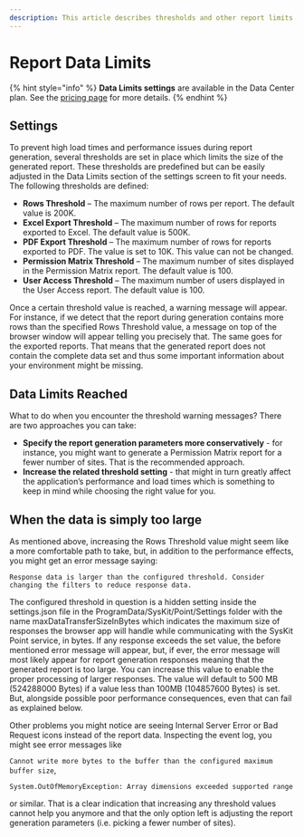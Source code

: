 ```yaml
---
description: This article describes thresholds and other report limits available in SysKit Point.
---
```


# Report Data Limits

{% hint style="info" %}
**Data Limits settings** are available in the Data Center plan. See the [pricing page](https://www.syskit.com/products/point/pricing/) for more details.
{% endhint %}

## Settings

To prevent high load times and performance issues during report generation, several thresholds are set in place which limits the size of the generated report. These thresholds are predefined but can be easily adjusted in the Data Limits section of the settings screen to fit your needs. The following thresholds are defined:

* **Rows Threshold** – The maximum number of rows per report. The default value is 200K.
* **Excel Export Threshold** – The maximum number of rows for reports exported to Excel. The default value is 500K.  
* **PDF Export Threshold** – The maximum number of rows for reports exported to PDF. The value is set to 10K. This value can not be changed.
* **Permission Matrix Threshold** – The maximum number of sites displayed in the Permission Matrix report. The default value is 100. 
* **User Access Threshold** – The maximum number of users displayed in the User Access report. The default value is 100. 

Once a certain threshold value is reached, a warning message will appear. For instance, if we detect that the report during generation contains more rows than the specified Rows Threshold value, a message on top of the browser window will appear telling you precisely that. The same goes for the exported reports. That means that the generated report does not contain the complete data set and thus some important information about your environment might be missing.

## Data Limits Reached

What to do when you encounter the threshold warning messages? There are two approaches you can take:

* **Specify the report generation parameters more conservatively** - for instance, you might want to generate a Permission Matrix report for a fewer number of sites. That is the recommended approach. 
* **Increase the related threshold setting** - that might in turn greatly affect the application’s performance and load times which is something to keep in mind while choosing the right value for you. 

## When the data is simply too large

As mentioned above, increasing the Rows Threshold value might seem like a more comfortable path to take, but, in addition to the performance effects, you might get an error message saying:

`Response data is larger than the configured threshold. Consider changing the filters to reduce response data.`

The configured threshold in question is a hidden setting inside the settings.json file in the ProgramData/SysKit/Point/Settings folder with the name maxDataTransferSizeInBytes which indicates the maximum size of responses the browser app will handle while communicating with the SysKit Point service, in bytes. If any response exceeds the set value, the before mentioned error message will appear, but, if ever, the error message will most likely appear for report generation responses meaning that the generated report is too large. You can increase this value to enable the proper processing of larger responses. The value will default to 500 MB \(524288000 Bytes\) if a value less than 100MB \(104857600 Bytes\) is set. But, alongside possible poor performance consequences, even that can fail as explained below.

Other problems you might notice are seeing Internal Server Error or Bad Request icons instead of the report data. Inspecting the event log, you might see error messages like

`Cannot write more bytes to the buffer than the configured maximum buffer size`,

`System.OutOfMemoryException: Array dimensions exceeded supported range`

or similar. That is a clear indication that increasing any threshold values cannot help you anymore and that the only option left is adjusting the report generation parameters \(i.e. picking a fewer number of sites\).

